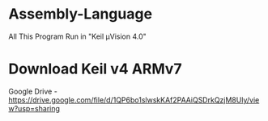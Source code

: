 # Assembly-Language

All This Program Run in "Keil µVision 4.0"

# Download Keil v4 ARMv7 
Google Drive - https://drive.google.com/file/d/1QP6bo1slwskKAf2PAAiQSDrkQzjM8Uly/view?usp=sharing
